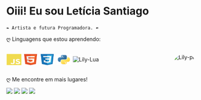 # Oiii! Eu sou Letícia Santiago
    ❧ Artista e futura Programadora. ☙
 
 
ღ Linguagens que estou aprendendo:

<div style="display: inline_block"><br>
  <img align="center" alt="Lily-Js" height="30" width="40" src="https://raw.githubusercontent.com/devicons/devicon/master/icons/javascript/javascript-plain.svg">
  <img align="center" alt="Lily-HTML" height="30" width="40" src="https://raw.githubusercontent.com/devicons/devicon/master/icons/html5/html5-original.svg">
  <img align="center" alt="Lily-CSS" height="30" width="40" src="https://raw.githubusercontent.com/devicons/devicon/master/icons/css3/css3-original.svg">
  <img align="center" alt="Lily-Python" height="30" width="40" src="https://raw.githubusercontent.com/devicons/devicon/master/icons/python/python-original.svg">
  <img align="center" alt="Lily-Lua" height="40" width="40" src="https://upload.wikimedia.org/wikipedia/commons/thumb/c/cf/Lua-Logo.svg/1024px-Lua-Logo.svg.png">
  <img align="right" alt="Lily-pic" height="300" style="border-radius:100px;"  src="https://cdn.discordapp.com/attachments/832647246889353276/1084288156003745882/407027_lHIbPp8D.png">
                                                                                    
  
</div>
  
##
  ღ Me encontre em mais lugares!
  
  <div> 
  <a href="https://www.youtube.com/channel/UCBm1Q7eKNO61XKGhnIQ2-vQ" target="_blank"><img src="https://img.shields.io/badge/YouTube-FF0000?style=for-the-badge&logo=youtube&logoColor=white" target="_blank"></a>
  <a href="https://www.instagram.com/lily.pills/" target="_blank"> <img src="https://img.shields.io/badge/-Instagram-%23E4405F?style=for-the-badge&logo=instagram&logoColor=white" target="_blank"></a>
  <a href="https://twitter.com/LilyyPills" target="_blank"> <img src="https://img.shields.io/badge/Twitter-1DA1F2?style=for-the-badge&logo=twitter&logoColor=white" target="_blank"></a>
  <a href="https://www.linkedin.com/in/letícia-santiago-353b75253/"><img src="https://img.shields.io/badge/-LinkedIn-%230077B5?style=for-the-badge&logo=linkedin&logoColor=white" target="_blank"></a> 
  
</div>
